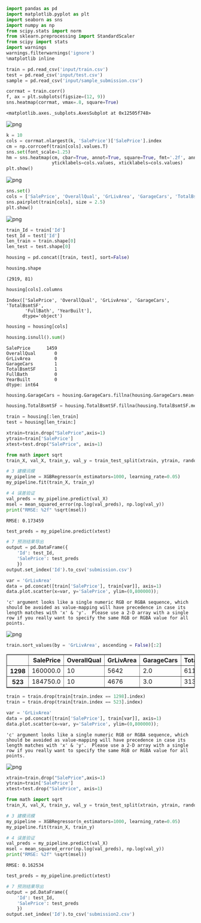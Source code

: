 

```python
import pandas as pd
import matplotlib.pyplot as plt
import seaborn as sns
import numpy as np
from scipy.stats import norm
from sklearn.preprocessing import StandardScaler
from scipy import stats
import warnings
warnings.filterwarnings('ignore')
%matplotlib inline
```


```python
train = pd.read_csv('input/train.csv')
test = pd.read_csv('input/test.csv')
sample = pd.read_csv('input/sample_submission.csv')
```


```python
corrmat = train.corr()
f, ax = plt.subplots(figsize=(12, 9))
sns.heatmap(corrmat, vmax=.8, square=True)
```




    <matplotlib.axes._subplots.AxesSubplot at 0x12505f748>




![png](output_2_1.png)



```python
k = 10
cols = corrmat.nlargest(k, 'SalePrice')['SalePrice'].index
cm = np.corrcoef(train[cols].values.T)
sns.set(font_scale=1.25)
hm = sns.heatmap(cm, cbar=True, annot=True, square=True, fmt='.2f', annot_kws={'size': 10}, 
                 yticklabels=cols.values, xticklabels=cols.values)
plt.show()
```


![png](output_3_0.png)



```python
sns.set()
cols = ['SalePrice', 'OverallQual', 'GrLivArea', 'GarageCars', 'TotalBsmtSF', 'FullBath', 'YearBuilt']
sns.pairplot(train[cols], size = 2.5)
plt.show()
```


![png](output_4_0.png)



```python
train_Id = train['Id']
test_Id = test['Id']
len_train = train.shape[0]
len_test = test.shape[0]
```


```python
housing = pd.concat([train, test], sort=False)
```


```python
housing.shape
```




    (2919, 81)




```python
housing[cols].columns
```




    Index(['SalePrice', 'OverallQual', 'GrLivArea', 'GarageCars', 'TotalBsmtSF',
           'FullBath', 'YearBuilt'],
          dtype='object')




```python
housing = housing[cols]
```


```python
housing.isnull().sum()
```




    SalePrice      1459
    OverallQual       0
    GrLivArea         0
    GarageCars        1
    TotalBsmtSF       1
    FullBath          0
    YearBuilt         0
    dtype: int64




```python
housing.GarageCars = housing.GarageCars.fillna(housing.GarageCars.mean())
```


```python
housing.TotalBsmtSF = housing.TotalBsmtSF.fillna(housing.TotalBsmtSF.mean())
```


```python
train = housing[:len_train]
test = housing[len_train:]
```


```python
xtrain=train.drop("SalePrice",axis=1)
ytrain=train['SalePrice']
xtest=test.drop("SalePrice", axis=1)
```


```python
from math import sqrt
train_X, val_X, train_y, val_y = train_test_split(xtrain, ytrain, random_state=1)

# 3 建模讯模
my_pipeline = XGBRegressor(n_estimators=1000, learning_rate=0.05)
my_pipeline.fit(train_X, train_y)

# 4 误差验证
val_preds = my_pipeline.predict(val_X)
msel = mean_squared_error(np.log(val_preds), np.log(val_y))
print("RMSE: %2f" %sqrt(msel))
```

    RMSE: 0.173459



```python
test_preds = my_pipeline.predict(xtest)

# 7 预测结果导出
output = pd.DataFrame({
	'Id': test_Id,
	'SalePrice': test_preds
	})
output.set_index('Id').to_csv('submission.csv')
```


```python
var = 'GrLivArea'
data = pd.concat([train['SalePrice'], train[var]], axis=1)
data.plot.scatter(x=var, y='SalePrice', ylim=(0,800000));
```

    'c' argument looks like a single numeric RGB or RGBA sequence, which should be avoided as value-mapping will have precedence in case its length matches with 'x' & 'y'.  Please use a 2-D array with a single row if you really want to specify the same RGB or RGBA value for all points.



![png](output_17_1.png)



```python
train.sort_values(by = 'GrLivArea', ascending = False)[:2]
```




<div>
<style scoped>
    .dataframe tbody tr th:only-of-type {
        vertical-align: middle;
    }

    .dataframe tbody tr th {
        vertical-align: top;
    }

    .dataframe thead th {
        text-align: right;
    }
</style>
<table border="1" class="dataframe">
  <thead>
    <tr style="text-align: right;">
      <th></th>
      <th>SalePrice</th>
      <th>OverallQual</th>
      <th>GrLivArea</th>
      <th>GarageCars</th>
      <th>TotalBsmtSF</th>
      <th>FullBath</th>
      <th>YearBuilt</th>
    </tr>
  </thead>
  <tbody>
    <tr>
      <th>1298</th>
      <td>160000.0</td>
      <td>10</td>
      <td>5642</td>
      <td>2.0</td>
      <td>6110.0</td>
      <td>2</td>
      <td>2008</td>
    </tr>
    <tr>
      <th>523</th>
      <td>184750.0</td>
      <td>10</td>
      <td>4676</td>
      <td>3.0</td>
      <td>3138.0</td>
      <td>3</td>
      <td>2007</td>
    </tr>
  </tbody>
</table>
</div>




```python
train = train.drop(train[train.index == 1298].index)
train = train.drop(train[train.index == 523].index)
```


```python
var = 'GrLivArea'
data = pd.concat([train['SalePrice'], train[var]], axis=1)
data.plot.scatter(x=var, y='SalePrice', ylim=(0,800000));
```

    'c' argument looks like a single numeric RGB or RGBA sequence, which should be avoided as value-mapping will have precedence in case its length matches with 'x' & 'y'.  Please use a 2-D array with a single row if you really want to specify the same RGB or RGBA value for all points.



![png](output_20_1.png)



```python
xtrain=train.drop("SalePrice",axis=1)
ytrain=train['SalePrice']
xtest=test.drop("SalePrice", axis=1)
```


```python
from math import sqrt
train_X, val_X, train_y, val_y = train_test_split(xtrain, ytrain, random_state=1)

# 3 建模讯模
my_pipeline = XGBRegressor(n_estimators=1000, learning_rate=0.05)
my_pipeline.fit(train_X, train_y)

# 4 误差验证
val_preds = my_pipeline.predict(val_X)
msel = mean_squared_error(np.log(val_preds), np.log(val_y))
print("RMSE: %2f" %sqrt(msel))
```

    RMSE: 0.162534



```python
test_preds = my_pipeline.predict(xtest)

# 7 预测结果导出
output = pd.DataFrame({
	'Id': test_Id,
	'SalePrice': test_preds
	})
output.set_index('Id').to_csv('submission2.csv')
```


```python

```
